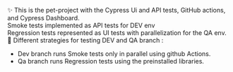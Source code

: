 ✨ This is the pet-project with the Cypress Ui and API tests, GitHub actions, and Cypress Dashboard. <br>
Smoke tests implemented as API tests for DEV env <br>
Regression tests represented as UI tests with parallelization for the QA env.<br>
🧪 Different strategies for testing DEV and QA branch  : 
- Dev branch runs Smoke tests only in parallel using github Actions. 
- Qa branch runs Regression tests using the preinstalled libraries.   
